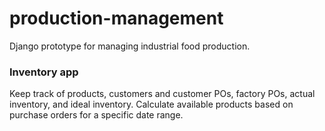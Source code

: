 # production-management
Django prototype for managing industrial food production.

### Inventory app 
Keep track of products, customers and customer POs, factory POs, actual inventory, and ideal inventory. Calculate available products based on purchase orders for a specific date range. 

